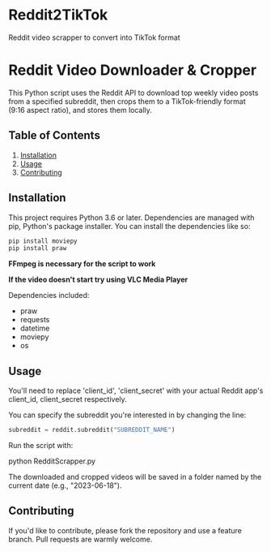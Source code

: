 # Reddit2TikTok
Reddit video scrapper to convert into TikTok format

# Reddit Video Downloader & Cropper

This Python script uses the Reddit API to download top weekly video posts from a specified subreddit, then crops them to a TikTok-friendly format (9:16 aspect ratio), and stores them locally.

## Table of Contents

1. [Installation](#installation)
2. [Usage](#usage)
3. [Contributing](#contributing)

## Installation

This project requires Python 3.6 or later. Dependencies are managed with pip, Python's package installer. You can install the dependencies like so:
```python
pip install moviepy
pip install praw
```

**FFmpeg is necessary for the script to work**

**If the video doesn't start try using VLC Media Player**

Dependencies included:

- praw
- requests
- datetime
- moviepy
- os

## Usage

You'll need to replace 'client_id', 'client_secret' with your actual Reddit app's client_id, client_secret respectively.

You can specify the subreddit you're interested in by changing the line:

```python
subreddit = reddit.subreddit("SUBREDDIT_NAME")
```
Run the script with:

python RedditScrapper.py

The downloaded and cropped videos will be saved in a folder named by the current date (e.g., "2023-06-18").

## Contributing
If you'd like to contribute, please fork the repository and use a feature branch. Pull requests are warmly welcome.



